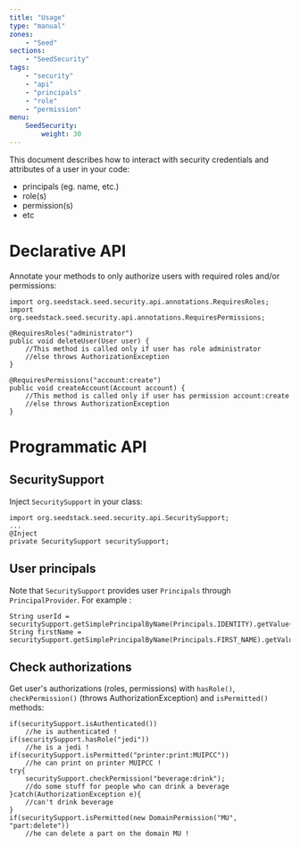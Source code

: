 ```yaml
---
title: "Usage"
type: "manual"
zones:
    - "Seed"
sections:
    - "SeedSecurity"
tags:
    - "security"
    - "api"
    - "principals"
    - "role"
    - "permission"
menu:
    SeedSecurity:
        weight: 30
---
```


This document describes how to interact with security credentials and attributes of a user in your code: 

* principals (eg. name, etc.)
* role(s)
* permission(s)
* etc

# Declarative API

Annotate your methods to only authorize users with required roles and/or permissions:

	import org.seedstack.seed.security.api.annotations.RequiresRoles;
	import org.seedstack.seed.security.api.annotations.RequiresPermissions;

	@RequiresRoles("administrator")
	public void deleteUser(User user) {
		//This method is called only if user has role administrator
		//else throws AuthorizationException
	}

	@RequiresPermissions("account:create")
	public void createAccount(Account account) {
		//This method is called only if user has permission account:create
		//else throws AuthorizationException
	}

# Programmatic API

## SecuritySupport

Inject `SecuritySupport` in your class:

	import org.seedstack.seed.security.api.SecuritySupport;
	...
	@Inject
	private SecuritySupport securitySupport;

## User principals

Note that `SecuritySupport` provides user `Principals` through `PrincipalProvider`. For example :

	String userId = securitySupport.getSimplePrincipalByName(Principals.IDENTITY).getValue();
	String firstName = securitySupport.getSimplePrincipalByName(Principals.FIRST_NAME).getValue();

## Check authorizations

Get user's authorizations (roles, permissions) with `hasRole()`, `checkPermission()` (throws AuthorizationException) and `isPermitted()` methods:

	if(securitySupport.isAuthenticated())
		//he is authenticated !
	if(securitySupport.hasRole("jedi"))
		//he is a jedi !
	if(securitySupport.isPermitted("printer:print:MUIPCC"))
		//he can print on printer MUIPCC !
	try{
		securitySupport.checkPermission("beverage:drink");
		//do some stuff for people who can drink a beverage
	}catch(AuthorizationException e){
		//can't drink beverage
	}
	if(securitySupport.isPermitted(new DomainPermission("MU", "part:delete"))
		//he can delete a part on the domain MU !
